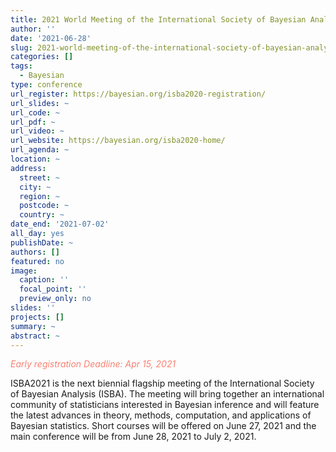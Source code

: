 ```yaml
---
title: 2021 World Meeting of the International Society of Bayesian Analysis (ISBA2020)
author: ''
date: '2021-06-28'
slug: 2021-world-meeting-of-the-international-society-of-bayesian-analysis-isba2020
categories: []
tags:
  - Bayesian
type: conference
url_register: https://bayesian.org/isba2020-registration/
url_slides: ~
url_code: ~
url_pdf: ~
url_video: ~
url_website: https://bayesian.org/isba2020-home/
url_agenda: ~
location: ~
address:
  street: ~
  city: ~
  region: ~
  postcode: ~
  country: ~
date_end: '2021-07-02'
all_day: yes
publishDate: ~
authors: []
featured: no
image:
  caption: ''
  focal_point: ''
  preview_only: no
slides: ''
projects: []
summary: ~
abstract: ~
---
```


<span style="color: salmon;">*Early registration Deadline: Apr 15, 2021*</span>

<!--more-->
ISBA2021 is the next biennial flagship meeting of the International Society of Bayesian Analysis (ISBA). The meeting will bring together an international community of statisticians interested in Bayesian inference and will feature the latest advances in theory, methods, computation, and applications of Bayesian statistics. Short courses will be offered on June 27, 2021 and the main conference will be from June 28, 2021 to July 2, 2021.  
